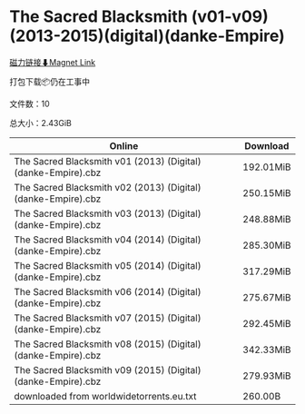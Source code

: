 # The Sacred Blacksmith (v01-v09)(2013-2015)(digital)(danke-Empire)

[磁力链接⬇Magnet Link](magnet:?xt=urn:btih:f0027ef3712d08c766124a8be5c2614cd1fb3bc9&dn=The%20Sacred%20Blacksmith%20%28v01-v09%29%282013-2015%29%28digital%29%28danke-Empire%29)

打包下载📦仍在工事中

文件数：10

总大小：2.43GiB

Online | Download
--- | ---
The Sacred Blacksmith v01 (2013) (Digital) (danke-Empire).cbz | 192.01MiB
The Sacred Blacksmith v02 (2013) (Digital) (danke-Empire).cbz | 250.15MiB
The Sacred Blacksmith v03 (2013) (Digital) (danke-Empire).cbz | 248.88MiB
The Sacred Blacksmith v04 (2014) (Digital) (danke-Empire).cbz | 285.30MiB
The Sacred Blacksmith v05 (2014) (Digital) (danke-Empire).cbz | 317.29MiB
The Sacred Blacksmith v06 (2014) (Digital) (danke-Empire).cbz | 275.67MiB
The Sacred Blacksmith v07 (2015) (Digital) (danke-Empire).cbz | 292.45MiB
The Sacred Blacksmith v08 (2015) (Digital) (danke-Empire).cbz | 342.33MiB
The Sacred Blacksmith v09 (2015) (Digital) (danke-Empire).cbz | 279.93MiB
downloaded from worldwidetorrents.eu.txt | 260.00B